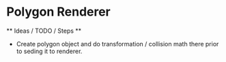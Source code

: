 # Polygon Renderer

** Ideas / TODO / Steps **
- Create polygon object and do transformation / collision math there prior to seding it to renderer.
